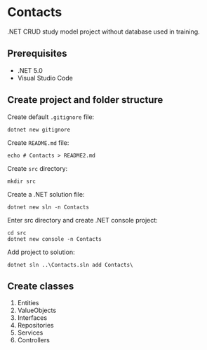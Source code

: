 # Contacts

.NET CRUD study model project without database used in training.

## Prerequisites

* .NET 5.0
* Visual Studio Code

## Create project and folder structure

Create default `.gitignore` file:

```shell
dotnet new gitignore
```

Create `README.md` file:

```shell
echo # Contacts > README2.md
```

Create `src` directory:

```shell
mkdir src
```

Create a .NET solution file:

```shell
dotnet new sln -n Contacts
```

Enter src directory and create .NET console project:

```shell
cd src
dotnet new console -n Contacts
```

Add project to solution:

```shell
dotnet sln ..\Contacts.sln add Contacts\
```

## Create classes

1. Entities
2. ValueObjects
3. Interfaces
4. Repositories
5. Services
6. Controllers